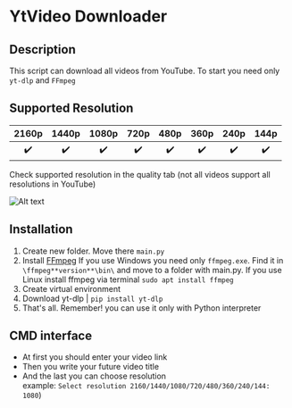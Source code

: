 # YtVideo Downloader
## Description

This script can download all videos from YouTube. To start you need only `yt-dlp` and `FFmpeg`

## Supported Resolution

| 2160p | 1440p | 1080p | 720p | 480p | 360p | 240p | 144p |
| :---: | :---: | :---: | :---: | :---: | :---: | :---: | :---: |
| ✔️ | ✔️ | ✔️ | ✔️ | ✔️ | ✔️ | ✔️ | ✔️ |

Check supported resolution in the quality tab (not all videos support all resolutions in YouTube)

![Alt text](https://user-life.com/uploads/posts/2021-06/1624555852_kak-izmenit-kachestvo-video-na-youtube3.png)


## Installation

1. Create new folder. Move there `main.py`
2. Install [FFmpeg](https://ffmpeg.org/)  If you use Windows you need only `ffmpeg.exe`. Find it in `\ffmpeg**version**\bin\` and move to a folder with main.py. If you use Linux install ffmpeg via terminal `sudo apt install ffmpeg`
3. Create virtual environment
4. Download yt-dlp | `pip install yt-dlp`
5. That's all. Remember! you can use it only with Python interpreter

## CMD interface

- At first you should enter your video link
- Then you write your future video title
- And the last you can choose resolution  
example: `Select resolution 2160/1440/1080/720/480/360/240/144: 1080`)
